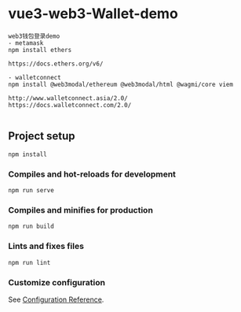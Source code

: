 # vue3-web3-Wallet-demo

```
web3钱包登录demo
- metamask
npm install ethers

https://docs.ethers.org/v6/

- walletconnect
npm install @web3modal/ethereum @web3modal/html @wagmi/core viem

http://www.walletconnect.asia/2.0/
https://docs.walletconnect.com/2.0/


```

## Project setup

```
npm install
```

### Compiles and hot-reloads for development

```
npm run serve
```

### Compiles and minifies for production

```
npm run build
```

### Lints and fixes files

```
npm run lint
```

### Customize configuration

See [Configuration Reference](https://cli.vuejs.org/config/).
